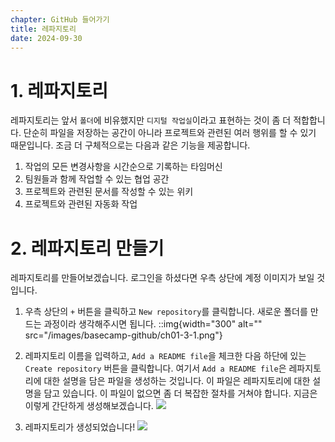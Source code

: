 ```yaml
---
chapter: GitHub 들어가기
title: 레파지토리
date: 2024-09-30
---
```


# 1. 레파지토리

레파지토리는 앞서 `폴더`에 비유했지만 `디지털 작업실`이라고 표현하는 것이 좀 더 적합합니다. 단순히 파일을 저장하는 공간이 아니라 프로젝트와 관련된 여러 행위를 할 수 있기 때문입니다. 조금 더 구체적으로는 다음과 같은 기능을 제공합니다.

1. 작업의 모든 변경사항을 시간순으로 기록하는 타임머신
2. 팀원들과 함께 작업할 수 있는 협업 공간
3. 프로젝트와 관련된 문서를 작성할 수 있는 위키
4. 프로젝트와 관련된 자동화 작업

# 2. 레파지토리 만들기

레파지토리를 만들어보겠습니다. 로그인을 하셨다면 우측 상단에 계정 이미지가 보일 것입니다.

1. 우측 상단의 `+` 버튼을 클릭하고 `New repository`를 클릭합니다. 새로운 폴더를 만드는 과정이라 생각해주시면 됩니다.
   ::img{width="300" alt="" src="/images/basecamp-github/ch01-3-1.png"}

2. 레파지토리 이름을 입력하고, `Add a README file`을 체크한 다음 하단에 있는 `Create repository` 버튼을 클릭합니다. 여기서 `Add a README file`은 레파지토리에 대한 설명을 담은 파일을 생성하는 것입니다. 이 파일은 레파지토리에 대한 설명을 담고 있습니다. 이 파일이 없으면 좀 더 복잡한 절차를 거쳐야 합니다. 지금은 이렇게 간단하게 생성해보겠습니다.
   ![](/images/basecamp-github/ch01-3-2.png)

3. 레파지토리가 생성되었습니다!
   ![](/images/basecamp-github/ch01-3-3.png)